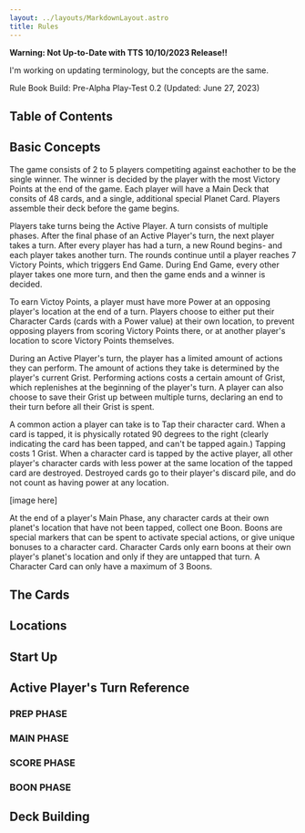 ```yaml
---
layout: ../layouts/MarkdownLayout.astro
title: Rules
---
```

**Warning: Not Up-to-Date with TTS 10/10/2023 Release!!**

I'm working on updating terminology, but the concepts are the same.

Rule Book Build: Pre-Alpha Play-Test 0.2 (Updated: June 27, 2023)

## Table of Contents
<!-- The 'Table of Contents' header is magic; it'll generate a ToC based on the headers. You don't need to put anything in here. -->

## Basic Concepts
The game consists of 2 to 5 players competiting against eachother to be the single winner. The winner is decided by the player with the most Victory Points at the end of the game. Each player will have a Main Deck that consits of 48 cards, and a single, additional special Planet Card. Players assemble their deck before the game begins.

Players take turns being the Active Player. A turn consists of multiple phases. After the final phase of an Active Player's turn, the next player takes a turn. After every player has had a turn, a new Round begins- and each player takes another turn. The rounds continue until a player reaches 7 Victory Points, which triggers End Game. During End Game, every other player takes one more turn, and then the game ends and a winner is decided.

To earn Victoy Points, a player must have more Power at an opposing player's location at the end of a turn. Players choose to either put their Character Cards (cards with a Power value) at their own location, to prevent opposing players from scoring Victory Points there, or at another player's location to score Victory Points themselves.

During an Active Player's turn, the player has a limited amount of actions they can perform. The amount of actions they take is determined by the player's current Grist. Performing actions costs a certain amount of Grist, which replenishes at the beginning of the player's turn. A player can also choose to save their Grist up between multiple turns, declaring an end to their turn before all their Grist is spent.

A common action a player can take is to Tap their character card. When a card is tapped, it is physically rotated 90 degrees to the right (clearly indicating the card has been tapped, and can't be tapped again.) Tapping costs 1 Grist. When a character card is tapped by the active player, all other player's character cards with less power at the same location of the tapped card are destroyed. Destroyed cards go to their player's discard pile, and do not count as having power at any location.

[image here]

At the end of a player's Main Phase, any character cards at their own planet's location that have not been tapped, collect one Boon. Boons are special markers that can be spent to activate special actions, or give unique bonuses to a character card. Character Cards only earn boons at their own player's planet's location and only if they are untapped that turn. A Character Card can only have a maximum of 3 Boons.

## The Cards
## Locations
## Start Up
## Active Player's Turn Reference
### PREP PHASE
### MAIN PHASE
### SCORE PHASE
### BOON PHASE
## Deck Building